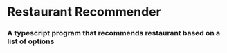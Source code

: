 # Restaurant Recommender

### A typescript program that recommends restaurant based on a list of options
